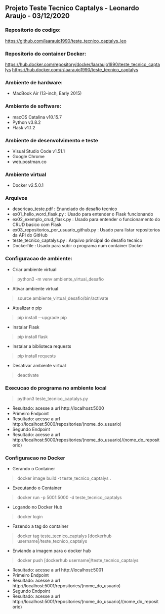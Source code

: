 ## Projeto Teste Tecnico Captalys - Leonardo Araujo - 03/12/2020


### Repositorio do codigo:
https://github.com/laaraujo1990/teste_tecnico_captalys_leo


### Repositorio do container Docker:
https://hub.docker.com/repository/docker/laaraujo1990/teste_tecnico_captalys
https://hub.docker.com/r/laaraujo1990/teste_tecnico_captalys


### Ambiente de hardware:
* MacBook Air (13-inch, Early 2015)


### Ambiente de software:
* macOS Catalina v10.15.7
* Python v3.8.2
* Flask v1.1.2


### Ambiente de desenvolvimento e teste
* Visual Studio Code v1.51.1
* Google Chrome
* web.postman.co


### Ambiente virtual
* Docker v2.5.0.1


### Arquivos
* descricao_teste.pdf : Enunciado do desafio tecnico
* ex01_hello_word_flask.py : Usado para entender o Flask funcionando
* ex02_exemplo_crud_flask.py : Usado para entender o funcionamento do CRUD basico com Flask
* ex03_repositorios_por_usuario_github.py : Usado para listar repositorios da API do GitHub
* teste_tecnico_captalys.py : Arquivo principal do desafio tecnico
* Dockerfile : Usado para subir o programa num container Docker


### Configuracao de ambiente:
* Criar ambiente virtual
> python3 -m venv ambiente_virtual_desafio
* Ativar ambiente virtual
>source ambiente_virtual_desafio/bin/activate
* Atualizar o pip
>pip install --upgrade pip
* Instalar Flask
>pip install flask
* Instalar a biblioteca requests
>pip install requests
* Desativar ambiente virtual
>deactivate


### Execucao do programa no ambiente local
>python3 teste_tecnico_captalys.py
* Resultado: acesse a url http://localhost:5000
* Primeiro Endpoint
* Resultado: acesse a url http://localhost:5000/repositories/(nome_do_usuario)
* Segundo Endpoint
* Resultado: acesse a url http://localhost:5000/repositories/(nome_do_usuario)/(nome_do_repositorio)


### Configuracao no Docker
* Gerando o Container
>docker image build -t teste_tecnico_captalys .
* Executando o Container
>docker run -p 5001:5000 -d teste_tecnico_captalys
* Logando no Docker Hub
>docker login
* Fazendo a tag do container
>docker tag teste_tecnico_captalys [dockerhub username]/teste_tecnico_captalys
* Enviando a imagem para o docker hub
>docker push [dockerhub username]/teste_tecnico_captalys
* Resultado: acesse a url http://localhost:5001
* Primeiro Endpoint
* Resultado: acesse a url http://localhost:5001/repositories/(nome_do_usuario)
* Segundo Endpoint
* Resultado: acesse a url http://localhost:5001/repositories/(nome_do_usuario)/(nome_do_repositorio)
